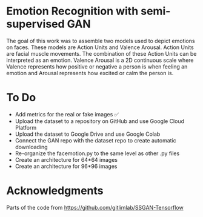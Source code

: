 # Emotion Recognition with semi-supervised GAN

The goal of this work was to assemble two models used to depict emotions on faces. These models are Action Units and Valence Arousal.
Action Units are facial muscle movements. The combination of these Action Units can be interpreted as an emotion. 
Valence Arousal is a 2D continuous scale where Valence represents how positive or negative a person is when feeling an emotion and Arousal represents how excited or calm the person is.

# To Do

- Add metrics for the real or fake images ✅
- Upload the dataset to a repository on GitHub and use Google Cloud Platform
- Upload the dataset to Google Drive and use Google Colab
- Connect the GAN repo with the dataset repo to create automatic downloading
- Re-organize the facemotion.py to the same level as other .py files
- Create an architecture for 64*64 images
- Create an architecture for 96*96 images


# Acknowledgments

Parts of the code from https://github.com/gitlimlab/SSGAN-Tensorflow
